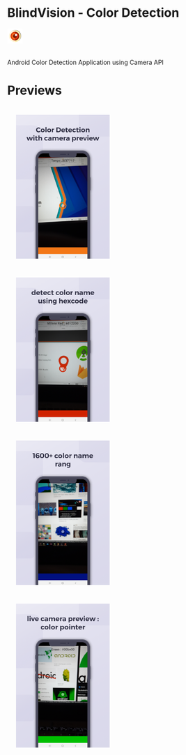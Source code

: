 # BlindVision - Color Detection 
<img src="https://github.com/Vpn97/ColorDetection/blob/master/app/src/main/res/mipmap-xxxhdpi/ic_launcher.png" width="35">


<br>Android Color Detection Application using Camera API

# Previews
<img src="https://github.com/Vpn97/ColorDetection/blob/master/screenshort/1.png" width="215"  style="padding: 20px"><img src="https://github.com/Vpn97/ColorDetection/blob/master/screenshort/2.png" width="215"  style="padding: 20px"><br/>
<img src="https://github.com/Vpn97/ColorDetection/blob/master/screenshort/3.png" width="215"  style="padding: 20px"><img src="https://github.com/Vpn97/ColorDetection/blob/master/screenshort/4.png" width="215"  style="padding: 20px"> 
